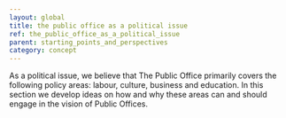 ```yaml
---
layout: global
title: the public office as a political issue
ref: the_public_office_as_a_political_issue
parent: starting_points_and_perspectives
category: concept
---
```


As a political issue, we believe that The Public Office primarily covers the following policy areas: labour, culture, business and education. In this section we develop ideas on how and why these areas can and should engage in the vision of Public Offices.